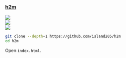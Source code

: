 ### [h2m](https://github.com/island205/h2m)

![](https://img.shields.io/github/license/island205/h2m)<br />
[![](https://img.shields.io/github/last-commit/scillidan/h2m/main?label=last%20commit%20(fork))](https://github.com/scillidan/h2m)<br />
![](https://img.shields.io/badge/Vercel-black?style=flat&logo=Vercel&logoColor=white)

```sh
git clone --depth=1 https://github.com/island205/h2m
cd h2m
```

Open `index.html`.